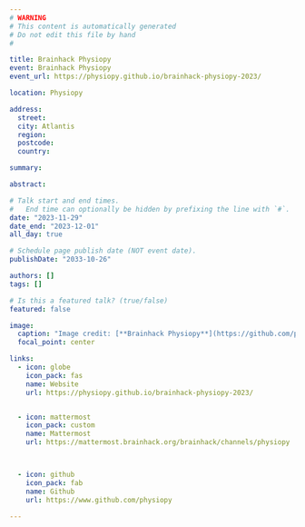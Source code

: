 ```yaml
---
# WARNING
# This content is automatically generated
# Do not edit this file by hand
#

title: Brainhack Physiopy
event: Brainhack Physiopy
event_url: https://physiopy.github.io/brainhack-physiopy-2023/

location: Physiopy

address:
  street:
  city: Atlantis
  region:
  postcode:
  country:

summary:

abstract:

# Talk start and end times.
#   End time can optionally be hidden by prefixing the line with `#`.
date: "2023-11-29"
date_end: "2023-12-01"
all_day: true

# Schedule page publish date (NOT event date).
publishDate: "2033-10-26"

authors: []
tags: []

# Is this a featured talk? (true/false)
featured: false

image:
  caption: "Image credit: [**Brainhack Physiopy**](https://github.com/physiopy)"
  focal_point: center

links:
  - icon: globe
    icon_pack: fas
    name: Website
    url: https://physiopy.github.io/brainhack-physiopy-2023/


  - icon: mattermost
    icon_pack: custom
    name: Mattermost
    url: https://mattermost.brainhack.org/brainhack/channels/physiopy



  - icon: github
    icon_pack: fab
    name: Github
    url: https://www.github.com/physiopy

---
```

